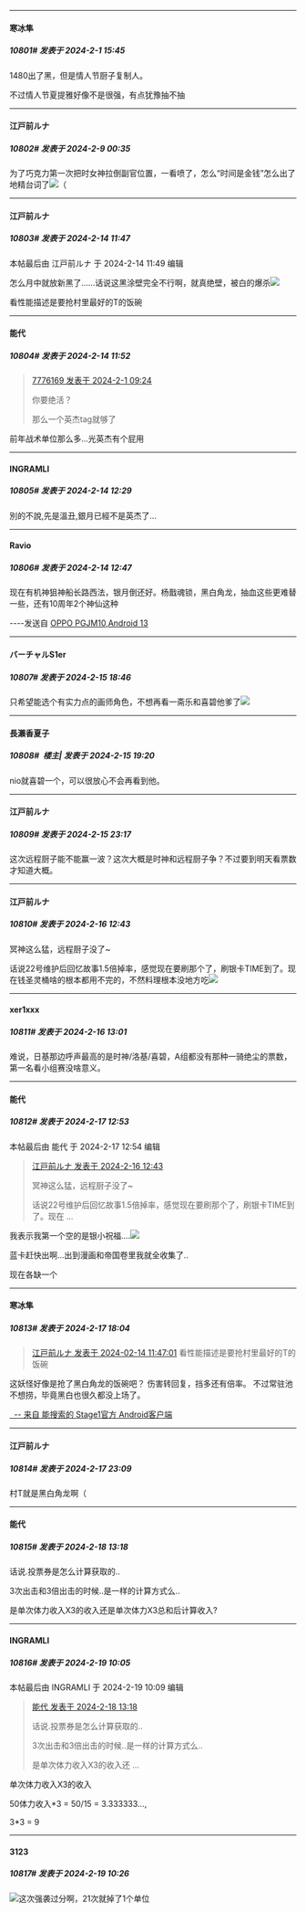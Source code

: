 *****

####  寒冰隼  
##### 10801#       发表于 2024-2-1 15:45

1480出了黑，但是情人节厨子复制人。

不过情人节夏提雅好像不是很强，有点犹豫抽不抽

*****

####  江戸前ルナ  
##### 10802#       发表于 2024-2-9 00:35

为了巧克力第一次把时女神拉倒副官位置，一看喷了，怎么“时间是金钱”怎么出了地精台词了<img src="https://static.saraba1st.com/image/smiley/face2017/066.png" referrerpolicy="no-referrer">（

*****

####  江戸前ルナ  
##### 10803#       发表于 2024-2-14 11:47

 本帖最后由 江戸前ルナ 于 2024-2-14 11:49 编辑 

怎么月中就放新黑了……话说这黑涂壁完全不行啊，就真绝壁，被白的爆杀<img src="https://static.saraba1st.com/image/smiley/face2017/066.png" referrerpolicy="no-referrer">

看性能描述是要抢村里最好的T的饭碗

*****

####  能代  
##### 10804#       发表于 2024-2-14 11:52

<blockquote><a href="httphttps://bbs.saraba1st.com/2b/forum.php?mod=redirect&amp;goto=findpost&amp;pid=63848677&amp;ptid=1531637" target="_blank">7776169 发表于 2024-2-1 09:24</a>

你要绝活？

那么一个英杰tag就够了</blockquote>
前年战术单位那么多...光英杰有个屁用


*****

####  INGRAMLI  
##### 10805#       发表于 2024-2-14 12:29

別的不說,先是溫丑,銀月已經不是英杰了...


*****

####  Ravio  
##### 10806#       发表于 2024-2-14 12:47

现在有机神狙神船长路西法，银月倒还好。杨戬魂锁，黑白角龙，抽血这些更难替一些，还有10周年2个神仙这种

----发送自 [OPPO PGJM10,Android 13](http://stage1.5j4m.com/?1.37)

*****

####  バーチャルS1er  
##### 10807#       发表于 2024-2-15 18:46

只希望能选个有实力点的画师角色，不想再看一斋乐和喜碧他爹了<img src="https://static.saraba1st.com/image/smiley/face2017/067.png" referrerpolicy="no-referrer">


*****

####  長瀨香夏子  
##### 10808#         楼主| 发表于 2024-2-15 19:20

nio就喜碧一个，可以很放心不会再看到他。


*****

####  江戸前ルナ  
##### 10809#       发表于 2024-2-15 23:17

这次远程厨子能不能赢一波？这次大概是时神和远程厨子争？不过要到明天看票数才知道大概。


*****

####  江戸前ルナ  
##### 10810#       发表于 2024-2-16 12:43

冥神这么猛，远程厨子没了~

话说22号维护后回忆故事1.5倍掉率，感觉现在要刷那个了，刷银卡TIME到了。现在钱圣灵桶啥的根本都用不完的，不然料理根本没地方吃<img src="https://static.saraba1st.com/image/smiley/face2017/018.png" referrerpolicy="no-referrer">


*****

####  xer1xxx  
##### 10811#       发表于 2024-2-16 13:01

难说，日基那边呼声最高的是时神/洛基/喜碧，A组都没有那种一骑绝尘的票数，第一名看小组赛没啥意义。


*****

####  能代  
##### 10812#       发表于 2024-2-17 12:53

 本帖最后由 能代 于 2024-2-17 12:54 编辑 
<blockquote><a href="httphttps://bbs.saraba1st.com/2b/forum.php?mod=redirect&amp;goto=findpost&amp;pid=63971130&amp;ptid=1531637" target="_blank">江戸前ルナ 发表于 2024-2-16 12:43</a>

冥神这么猛，远程厨子没了~

话说22号维护后回忆故事1.5倍掉率，感觉现在要刷那个了，刷银卡TIME到了。现在 ...</blockquote>
我表示我第一个空的是银小祝福....<img src="https://static.saraba1st.com/image/smiley/face2017/057.png" referrerpolicy="no-referrer">

蓝卡赶快出啊...出到漫画和帝国卷里我就全收集了..

现在各缺一个


*****

####  寒冰隼  
##### 10813#       发表于 2024-2-17 18:04

<blockquote><a href="httphttps://bbs.saraba1st.com/2b/forum.php?mod=redirect&amp;goto=findpost&amp;pid=63958205&amp;ptid=1531637" target="_blank">江戸前ルナ 发表于 2024-02-14 11:47:01</a>
看性能描述是要抢村里最好的T的饭碗</blockquote>这妖怪好像是抢了黑白角龙的饭碗吧？
伤害转回复，挡多还有倍率。
不过常驻池不想捞，毕竟黑白也很久都没上场了。

[  -- 来自 能搜索的 Stage1官方 Android客户端](https://www.coolapk.com/apk/140634)


*****

####  江戸前ルナ  
##### 10814#       发表于 2024-2-17 23:09

村T就是黑白角龙啊（


*****

####  能代  
##### 10815#       发表于 2024-2-18 13:18

话说.投票券是怎么计算获取的..

3次出击和3倍出击的时候..是一样的计算方式么..

是单次体力收入X3的收入还是单次体力X3总和后计算收入?


*****

####  INGRAMLI  
##### 10816#       发表于 2024-2-19 10:05

 本帖最后由 INGRAMLI 于 2024-2-19 10:09 编辑 
<blockquote><a href="httphttps://bbs.saraba1st.com/2b/forum.php?mod=redirect&amp;goto=findpost&amp;pid=63988067&amp;ptid=1531637" target="_blank">能代 发表于 2024-2-18 13:18</a>

话说.投票券是怎么计算获取的..

3次出击和3倍出击的时候..是一样的计算方式么..

是单次体力收入X3的收入还 ...</blockquote>
单次体力收入X3的收入

50体力收入*3 = 50/15 = 3.333333...,

3*3 = 9


*****

####  3123  
##### 10817#       发表于 2024-2-19 10:26

<img src="https://static.saraba1st.com/image/smiley/face2017/126.png" referrerpolicy="no-referrer">这次强袭过分啊，21次就掉了1个单位

